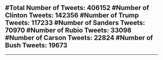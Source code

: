 #Total Number of Tweets: 406152 
#Number of Clinton Tweets: 142356
#Number of Trump Tweets: 117233
#Number of Sanders Tweets: 70970
#Number of Rubio Tweets: 33098
#Number of Carson Tweets: 22824
#Number of Bush Tweets: 19673
---
---
